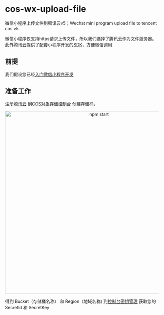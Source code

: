 # cos-wx-upload-file
微信小程序上传文件到腾讯云v5；Wechat mini program upload file to tencent cos v5

微信小程序仅支持https请求上传文件，所以我们选择了腾讯云作为文件服务器。此外腾讯云提供了配套小程序开发的[SDK](https://github.com/tencentyun/cos-wx-sdk-v5)，方便微信调用

## 前提
我们假设您已经[入门微信小程序开发](https://mp.weixin.qq.com/debug/wxadoc/dev/)

## 准备工作
注册[腾讯云](https://cloud.tencent.com/)
到[COS对象存储控制台](https://console.cloud.tencent.com/cos5) 创建存储桶，

<p align='center'>
<img src='https://public-1256264454.cos.ap-shanghai.myqcloud.com/cos-wx-upload-file/create-bucket.png' width='600' alt='npm start'>
</p>

得到 Bucket（存储桶名称） 和 Region（地域名称)
到[控制台密钥管理](https://console.cloud.tencent.com/cam/capi) 获取您的 SecretId 和 SecretKey


